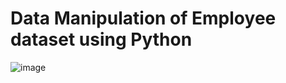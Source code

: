 # Data Manipulation of Employee dataset using Python
![image](https://github.com/Banuvathyrr/Data-Manipulation-of-Employee-Dataset-using-Python/assets/145739539/6530ecea-7431-449b-a4f4-23f12dbf3968)
